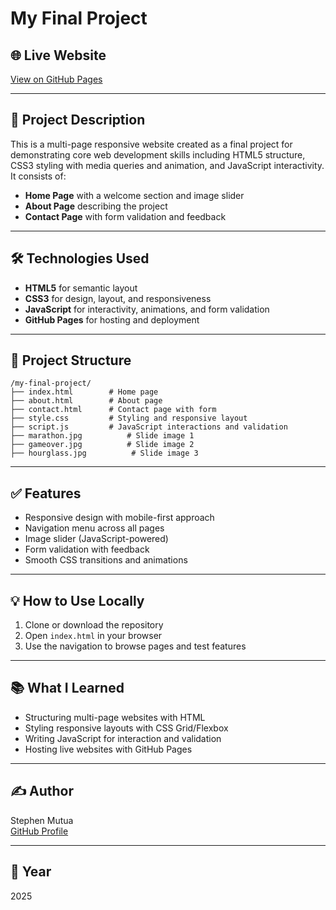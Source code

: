 # My Final Project

## 🌐 Live Website
[View on GitHub Pages](https://yourusername.github.io/final-project/)

---

## 📝 Project Description
This is a multi-page responsive website created as a final project for demonstrating core web development skills including HTML5 structure, CSS3 styling with media queries and animation, and JavaScript interactivity. It consists of:

- **Home Page** with a welcome section and image slider
- **About Page** describing the project
- **Contact Page** with form validation and feedback

---

## 🛠 Technologies Used
- **HTML5** for semantic layout
- **CSS3** for design, layout, and responsiveness
- **JavaScript** for interactivity, animations, and form validation
- **GitHub Pages** for hosting and deployment

---

## 📁 Project Structure
```
/my-final-project/
├── index.html        # Home page
├── about.html        # About page
├── contact.html      # Contact page with form
├── style.css         # Styling and responsive layout
├── script.js         # JavaScript interactions and validation
├── marathon.jpg          # Slide image 1
├── gameover.jpg          # Slide image 2
├── hourglass.jpg          # Slide image 3
```

---

## ✅ Features
- Responsive design with mobile-first approach
- Navigation menu across all pages
- Image slider (JavaScript-powered)
- Form validation with feedback
- Smooth CSS transitions and animations

---

## 💡 How to Use Locally
1. Clone or download the repository
2. Open `index.html` in your browser
3. Use the navigation to browse pages and test features

---

## 📚 What I Learned
- Structuring multi-page websites with HTML
- Styling responsive layouts with CSS Grid/Flexbox
- Writing JavaScript for interaction and validation
- Hosting live websites with GitHub Pages

---

## ✍️ Author
Stephen Mutua  
[GitHub Profile](https://github.com/yourusername)

---

## 📅 Year
2025
